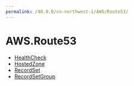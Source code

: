 ```yaml
---
permalink: /48.0.0/cn-northwest-1/AWS/Route53/
---
```


# AWS.Route53



* [HealthCheck](HealthCheck.md)
* [HostedZone](HostedZone.md)
* [RecordSet](RecordSet.md)
* [RecordSetGroup](RecordSetGroup.md)